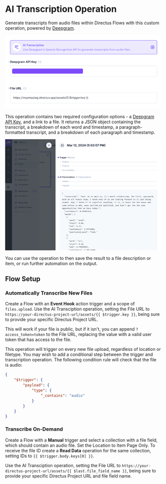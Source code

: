 # AI Transcription Operation

Generate transcripts from audio files within Directus Flows with this custom operation, powered by [Deepgram](https://deepgram.com).

![The AI Transcription operation, showing a Deepgram API Key field and a File URL field.](./docs/options.png)

This operation contains two required configuration options - a [Deepgram API Key](https://console.deepgram.com), and a link to a file. It returns a JSON object containing the transcript, a breakdown of each word and timestamp, a paragraph-formatted transcript, and a breakdown of each paragraph and timestamp.

![The output showing a JSON object containing a transcript and words.](./docs/output.png)

You can use the operation to then save the result to a file description or item, or run further automation on the output.

## Flow Setup

### Automatically Transcribe New Files

Create a Flow with an **Event Hook** action trigger and a scope of `files.upload`. Use the AI Transciption operation, setting the File URL to `https://your-directus-project-url/assets/{{ $trigger.key }}`, being sure to provide your specific Directus Project URL.

This will work if your file is public, but if it isn't, you can append `?access_token=token` to the File URL, replacing the value with a valid user token that has access to the file.

This operation will trigger on every new file upload, regardless of location or filetype. You may wish to add a conditional step between the trigger and transcription operation. The following condition rule will check that the file is audio:

```json
{
    "$trigger": {
        "payload": {
            "type": {
                "_contains": "audio"
            }
        }
    }
}
```

### Transcribe On-Demand

Create a Flow with a **Manual** trigger and select a collection with a file field, which should contain an audio file. Set the Location to Item Page Only. To receive the file ID create a **Read Data** operation for the same collection, setting IDs to `{{ $trigger.body.keys[0] }}`.

Use the AI Transciption operation, setting the File URL to `https://your-directus-project-url/assets/{{ $last.file_field_name }}`, being sure to provide your specific Directus Project URL and file field name.
